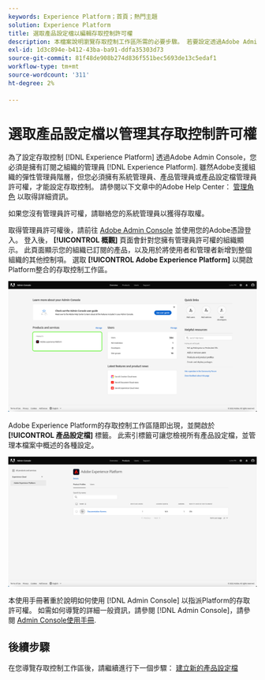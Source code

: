 ```yaml
---
keywords: Experience Platform；首頁；熱門主題
solution: Experience Platform
title: 選取產品設定檔以編輯存取控制許可權
description: 本檔案說明瀏覽存取控制工作區所需的必要步驟。 若要設定透過Adobe Admin ConsoleExperience Platform的存取控制，您必須是擁有Experience Platform訂閱之組織的管理員。
exl-id: 1d3c894e-b412-43ba-ba91-ddfa35303d73
source-git-commit: 81f48de908b274d836f551bec5693de13c5edaf1
workflow-type: tm+mt
source-wordcount: '311'
ht-degree: 2%

---
```


# 選取產品設定檔以管理其存取控制許可權

為了設定存取控制 [!DNL Experience Platform] 透過Adobe Admin Console，您必須是擁有訂閱之組織的管理員 [!DNL Experience Platform]. 雖然Adobe支援組織的彈性管理員階層，但您必須擁有系統管理員、產品管理員或產品設定檔管理員許可權，才能設定存取控制。 請參閱以下文章中的Adobe Help Center： [管理角色](https://helpx.adobe.com/enterprise/using/admin-roles.html) 以取得詳細資訊。

如果您沒有管理員許可權，請聯絡您的系統管理員以獲得存取權。

取得管理員許可權後，請前往 [Adobe Admin Console](https://adminconsole.adobe.com) 並使用您的Adobe憑證登入。 登入後， **[!UICONTROL 概觀]** 頁面會針對您擁有管理員許可權的組織顯示。 此頁面顯示您的組織已訂閱的產品，以及用於將使用者和管理者新增到整個組織的其他控制項。 選取 **[!UICONTROL Adobe Experience Platform]** 以開啟Platform整合的存取控制工作區。

![select-product](../images/select-product.png)

Adobe Experience Platform的存取控制工作區隨即出現，並開啟於 **[!UICONTROL 產品設定檔]** 標籤。 此索引標籤可讓您檢視所有產品設定檔，並管理本檔案中概述的各種設定。

![select-product-profile](../images/select-product-profile.png)

本使用手冊著重於說明如何使用 [!DNL Admin Console] 以指派Platform的存取許可權。 如需如何導覽的詳細一般資訊，請參閱 [!DNL Admin Console]，請參閱 [Admin Console使用手冊](https://helpx.adobe.com/tw/enterprise/using/admin-console.html).

## 後續步驟

在您導覽存取控制工作區後，請繼續進行下一個步驟： [建立新的產品設定檔](create-profile.md)
